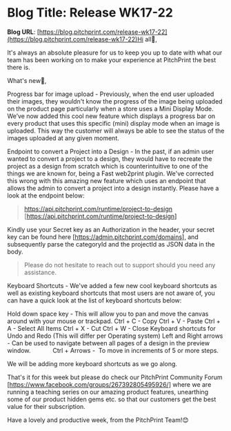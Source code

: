 # **Blog Title**: Release WK17-22

**Blog URL**: [https://blog.pitchprint.com/release-wk17-22](https://blog.pitchprint.com/release-wk17-22)Hi all👋,

It's always an absolute pleasure for us to keep you up to date with what our team has been working on to make your experience at PitchPrint
the best there is.

What's new🚀,

Progress bar for image upload - Previously, when the end user uploaded their images, they wouldn't know the progress of the image being
uploaded on the product page particularly when a store uses a Mini Display Mode. We’ve now added this cool new feature which displays a
progress bar on every product that uses this specific (mini) display mode when an image is uploaded. This way the customer will always be
able to see the status of the images uploaded at any given moment.

Endpoint to convert a Project into a Design - In the past, if an admin user wanted to convert a project to a design, they would have to
recreate the project as a design from scratch which is counterintuitive to one of the things we are known for, being a Fast web2print
plugin. We've corrected this wrong with this amazing new feature which uses an endpoint that allows the admin to convert a project into a
design instantly. Please have a look at the endpoint below:

> https://api.pitchprint.com/runtime/project-to-design [https://api.pitchprint.com/runtime/project-to-design]

Kindly use your Secret key as an Authorization in the header, your secret key can be found here [https://admin.pitchprint.com/domains], and
subsequently parse the categoryId and the projectId as JSON data in the body.

> Please do not hesitate to reach out to support should you need any assistance.

Keyboard Shortcuts - We've added a few new cool keyboard shortcuts as well as existing keyboard shortcuts that most users are not aware of,
you can have a quick look at the list of keyboard shortcuts below:

Hold down space key - This will allow you to pan and move the canvas around with your mouse or trackpad.
Ctrl + C - Copy
Ctrl + V - Paste
Ctrl + A - Select All Items
Ctrl + X - Cut
Ctrl + W - Close
Keyboard shortcuts for Undo and Redo (This will differ per Operating system)
Left and Right arrows - Can be used to navigate between all pages of a design in the preview window.             Ctrl + Arrows -  To move in
increments of 5 or more steps.

We will be adding more keyboard shortcuts as we go along.

That's it for this week but please do check our PitchPrint Community Forum [https://www.facebook.com/groups/267392805495926/] where we are
running a teaching series on our amazing product features, unearthing some of our product hidden gems etc. so that our customers get the
best value for their subscription.

Have a lovely and productive week, from the PitchPrint Team!😊

